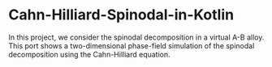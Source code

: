 # Cahn-Hilliard-Spinodal-in-Kotlin
In this project, we consider the spinodal decomposition in a virtual A-B alloy. This port shows a two-dimensional phase-field simulation of the spinodal decomposition using the Cahn-Hilliard equation.

